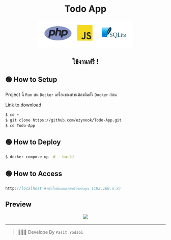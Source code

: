 <div align="center">
  <h1>Todo App</h1>
  <img src="assets/logo.png" width="300">
  <h2>ใช้งานฟรี !</h2>
</div>

## 🟢 How to Setup
Project นี้ `Run` บน `Docker` เครื่องของท่านต้องติดตั้ง `Docker` ก่อน

[Link to download](https://www.docker.com/products/docker-desktop/)
```bash
$ cd ~
$ git clone https://github.com/ezynook/Todo-App.git
$ cd Todo-App
```
## 🟢 How to Deploy
```bash
$ docker compose up -d --build
```
## 🟢 How to Access

```javascript
http://localhost #หรือไอพีแอดเดรสเครื่องของคุณ (192.168.x.x)
```
## Preview
<div align="center">
  <img src="assets/example_video.gif">
</div>

---

> 🧑🏼‍💻 Develope By `Pasit Yodsoi`